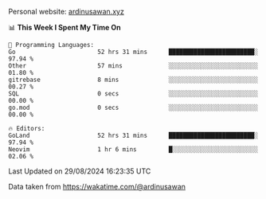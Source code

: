 Personal website: [ardinusawan.xyz](https://ardinusawan.xyz)

<!--START_SECTION:waka-->
📊 **This Week I Spent My Time On** 

```text
💬 Programming Languages: 
Go                       52 hrs 31 mins      ████████████████████████░   97.94 % 
Other                    57 mins             ░░░░░░░░░░░░░░░░░░░░░░░░░   01.80 % 
gitrebase                8 mins              ░░░░░░░░░░░░░░░░░░░░░░░░░   00.27 % 
SQL                      0 secs              ░░░░░░░░░░░░░░░░░░░░░░░░░   00.00 % 
go.mod                   0 secs              ░░░░░░░░░░░░░░░░░░░░░░░░░   00.00 % 

🔥 Editors: 
GoLand                   52 hrs 31 mins      ████████████████████████░   97.94 % 
Neovim                   1 hr 6 mins         █░░░░░░░░░░░░░░░░░░░░░░░░   02.06 % 
```


 Last Updated on 29/08/2024 16:23:35 UTC
<!--END_SECTION:waka-->
Data taken from https://wakatime.com/@ardinusawan
